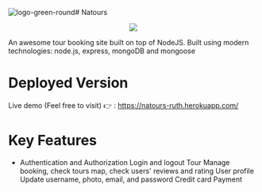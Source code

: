 ![logo-green-round](https://user-images.githubusercontent.com/57313608/169885398-7113fa56-fea1-4c11-bee0-0fe00d0a7a61.png)# Natours 

<p align="center">
  <img src="https://user-images.githubusercontent.com/57313608/169885398-7113fa56-fea1-4c11-bee0-0fe00d0a7a61.png" />
</p>
An awesome tour booking site built on top of NodeJS.
Built using modern technologies: node.js, express, mongoDB and mongoose

# Deployed Version
Live demo (Feel free to visit) 👉 : https://natours-ruth.herokuapp.com/

# Key Features
* Authentication and Authorization
Login and logout
Tour
Manage booking, check tours map, check users' reviews and rating
User profile
Update username, photo, email, and password
Credit card Payment
